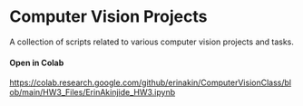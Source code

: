 # Computer Vision Projects
A collection of scripts related to various computer vision projects and tasks.



#### Open in Colab
https://colab.research.google.com/github/erinakin/ComputerVisionClass/blob/main/HW3_Files/ErinAkinjide_HW3.ipynb
